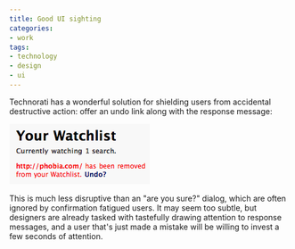 ```yaml
---
title: Good UI sighting
categories:
- work
tags:
- technology
- design
- ui
---
```


Technorati has a wonderful solution for shielding users from accidental destructive action: offer an undo link along with the response message:

![technorati_undo.gif](05-22-good-ui-sighting/technorati_undo.gif)

This is much less disruptive than an "are you sure?" dialog, which are often ignored by confirmation fatigued users.  It may seem too subtle, but designers are already tasked with tastefully drawing attention to response messages, and a user that's just made a mistake will be willing to invest a few seconds of attention.
